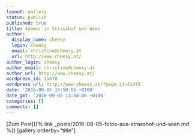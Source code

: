 ```yaml
---
layout: gallery
status: publish
published: true
title: Sommer in Strasshof und Wien
author:
  display_name: cheesy
  login: cheesy
  email: christine@cheesy.at
  url: http://www.cheesy.at/
author_login: cheesy
author_email: christine@cheesy.at
author_url: http://www.cheesy.at/
wordpress_id: 31470
wordpress_url: http://www.cheesy.at/?page_id=31470
date: '2016-09-05 15:50:06 +0100'
date_gmt: '2016-09-05 13:50:06 +0100'
categories: []
comments: []
---
```


[Zum Post]({% link _posts/2016-09-05-fotos-aus-strasshof-und-wien.md %})
[gallery orderby="title"]
